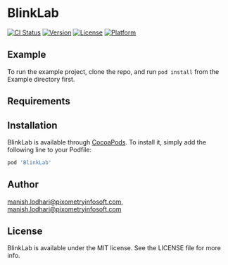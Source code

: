 # BlinkLab

[![CI Status](https://img.shields.io/travis/manish.lodhari@pixometryinfosoft.com/BlinkLab.svg?style=flat)](https://travis-ci.org/manish.lodhari@pixometryinfosoft.com/BlinkLab)
[![Version](https://img.shields.io/cocoapods/v/BlinkLab.svg?style=flat)](https://cocoapods.org/pods/BlinkLab)
[![License](https://img.shields.io/cocoapods/l/BlinkLab.svg?style=flat)](https://cocoapods.org/pods/BlinkLab)
[![Platform](https://img.shields.io/cocoapods/p/BlinkLab.svg?style=flat)](https://cocoapods.org/pods/BlinkLab)

## Example

To run the example project, clone the repo, and run `pod install` from the Example directory first.

## Requirements

## Installation

BlinkLab is available through [CocoaPods](https://cocoapods.org). To install
it, simply add the following line to your Podfile:

```ruby
pod 'BlinkLab'
```

## Author

manish.lodhari@pixometryinfosoft.com, manish.lodhari@pixometryinfosoft.com

## License

BlinkLab is available under the MIT license. See the LICENSE file for more info.
